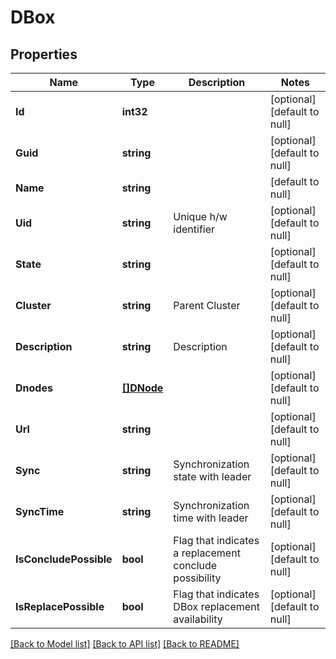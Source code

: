 # DBox

## Properties
Name | Type | Description | Notes
------------ | ------------- | ------------- | -------------
**Id** | **int32** |  | [optional] [default to null]
**Guid** | **string** |  | [optional] [default to null]
**Name** | **string** |  | [default to null]
**Uid** | **string** | Unique h/w identifier | [optional] [default to null]
**State** | **string** |  | [optional] [default to null]
**Cluster** | **string** | Parent Cluster | [optional] [default to null]
**Description** | **string** | Description | [optional] [default to null]
**Dnodes** | [**[]DNode**](DNode.md) |  | [optional] [default to null]
**Url** | **string** |  | [optional] [default to null]
**Sync** | **string** | Synchronization state with leader | [optional] [default to null]
**SyncTime** | **string** | Synchronization time with leader | [optional] [default to null]
**IsConcludePossible** | **bool** | Flag that indicates a replacement conclude possibility | [optional] [default to null]
**IsReplacePossible** | **bool** | Flag that indicates DBox replacement availability | [optional] [default to null]

[[Back to Model list]](../README.md#documentation-for-models) [[Back to API list]](../README.md#documentation-for-api-endpoints) [[Back to README]](../README.md)


